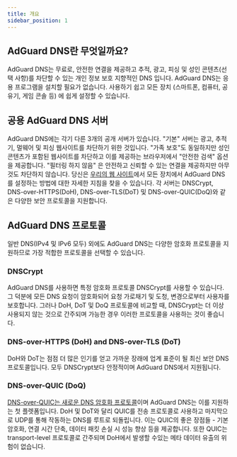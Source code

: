 ```yaml
---
title: 개요
sidebar_position: 1
---
```


## AdGuard DNS란 무엇일까요?

AdGuard DNS는 무료로, 안전한 연결을 제공하고 추적, 광고, 피싱 및 성인 콘텐츠(선택 사항)를 차단할 수 있는 개인 정보 보호 지향적인 DNS 입니다. AdGuard DNS는 응용 프로그램을 설치할 필요가 없습니다. 사용하기 쉽고 모든 장치 (스마트폰, 컴퓨터, 공유기, 게임 콘솔 등) 에 쉽게 설정할 수 있습니다.


## 공용 AdGuard DNS 서버
AdGuard DNS에는 각기 다른 3개의 공개 서버가 있습니다. "기본" 서버는 광고, 추적기, 멀웨어 및 피싱 웹사이트를 차단하기 위한 것입니다. "가족 보호"도 동일하지만 성인 콘텐츠가 포함된 웹사이트를 차단하고 이를 제공하는 브라우저에서 "안전한 검색" 옵션을 제공합니다. "필터링 하지 않음" 은 안전하고 신뢰할 수 있는 연결을 제공하지만 아무것도 차단하지 않습니다. 당신은 [ 우리의 웹 사이트](https://adguard-dns.io/en/public-dns.html)에서 모든 장치에서 AdGuard DNS를 설정하는 방법에 대한 자세한 지침을 찾을 수 있습니다. 각 서버는 DNSCrypt, DNS-over-HTTPS(DoH), DNS-over-TLS(DoT) 및 DNS-over-QUIC(DoQ)와 같은 다양한 보안 프로토콜을 지원합니다.


## AdGuard DNS 프로토콜
일반 DNS(IPv4 및 IPv6 모두) 외에도 AdGuard DNS는 다양한 암호화 프로토콜을 지원하므로 가장 적합한 프로토콜을 선택할 수 있습니다.

### DNSCrypt
AdGuard DNS를 사용하면 특정 암호화 프로토콜 DNSCrypt를 사용할 수 있습니다. 그 덕분에 모든 DNS 요청이 암호화되어 요청 가로채기 및 도청, 변경으로부터 사용자를 보호합니다. 그러나 DoH, DoT 및 DoQ 프로토콜에 비교할 때, DNSCrypt는 더 이상 사용되지 않는 것으로 간주되며 가능한 경우 이러한 프로토콜을 사용하는 것이 좋습니다.

### DNS-over-HTTPS (DoH) and DNS-over-TLS (DoT)
DoH와 DoT는 점점 더 많은 인기를 얻고 가까운 장래에 업계 표준이 될 최신 보안 DNS 프로토콜입니다. 모두 DNSCrypt보다 안정적이며 AdGuard DNS에서 지원됩니다.

### DNS-over-QUIC (DoQ)
[DNS-over-QUIC는 새로운 DNS 암호화 프로토콜](https://adguard.com/en/blog/dns-over-quic.html)이며 AdGuard DNS는 이를 지원하는 첫 플렛폼입니다. DoH 및 DoT와 달리 QUIC를 전송 프로토콜로 사용하고 마지막으로 UDP를 통해 작동하는 DNS를 루트로 되돌립니다. 이는 QUIC의 좋은 장점들 - 기본 암호화, 연결 시간 단축, 데이터 패킷 손실 시 성능 향상 등을 제공합니다. 또한 QUIC는 transport-level 프로토콜로 간주되며 DoH에서 발생할 수있는 메타 데이터 유출의 위험이 없습니다.


